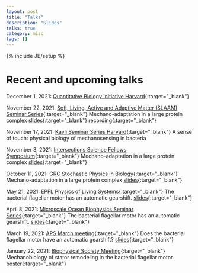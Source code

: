 ```yaml
---
layout: post
title: "Talks"
description: "Slides"
talks: true
category: misc
tags: []
---
```

{% include JB/setup %}

# Recent and upcoming talks
December 1, 2021: [Quantitative Biology Initiative Harvard](https://quantbio.harvard.edu/event-73){:target="_blank"}

November 22, 2021: [Soft, Living, Active and Adaptive Matter (SLAAM) Seminar Series](https://physics.ucmerced.edu/slaam){:target="_blank"} Mechano-adaptation in a large protein complex [slides](https://navishwadhwa.com/slides/6-SLAAM/){:target="_blank"} [recording](https://ucmerced.zoom.us/rec/play/-U33f4UM2ukwQmatBzK7yIYl2J1In2UyWAlvbK3okHuISlqUxkWUtXTf_ZjDUVXKN93UNuX62Pig7764.v0a99CGoj68zr85c?startTime=1637600526000&_x_zm_rtaid=2UijdKmmRdeFL9IdNYFCiA.1640632897255.aec78f62820afbf7c01dab653f5f2d6b&_x_zm_rhtaid=362){:target="_blank"} 

November 17, 2021: [Kavli Seminar Series Harvard](https://kavli.seas.harvard.edu/){:target="_blank"} A sense of touch: physical biology of mechanosensing in bacteria

November 3, 2021: [Intersections Science Fellows Symposium](https://www.intersectionssciencefellows.com/){:target="_blank"} Mechano-adaptation in a large protein complex [slides](https://navishwadhwa.com/slides/5-intersections-symposium/){:target="_blank"} 

October 11, 2021: [GRC Stochastic Physics in Biology](https://www.grc.org/stochastic-physics-in-biology-conference/2021/){:target="_blank"}
Mechano-adaptation in a large protein complex [slides](https://navishwadhwa.com/slides/4-grc-stochastic/){:target="_blank"}

May 21, 2021: [EPFL Physics of Living Systems](https://pols.epfl.ch/){:target="_blank"}
The bacterial flagellar motor has an automatic gearshift. [slides](https://navishwadhwa.com/slides/3-epfl/){:target="_blank"}

April 8, 2021: [Microscale Ocean Biophysics Seminar Series](https://www.microscalemeeting.org/seminar-series.html){:target="_blank"}
The bacterial flagellar motor has an automatic gearshift. [slides](https://navishwadhwa.com/slides/2-microscale-biophysics-2021){:target="_blank"}

March 19, 2021: [APS March meeting](https://march.aps.org/){:target="_blank"} Does the bacterial flagellar motor have an automatic gearshift? [slides](https://navishwadhwa.com/slides/1-aps-march){:target="_blank"}

January 22, 2021: [Biophysical Society Meeting](https://www.biophysics.org/2021meeting#/){:target="_blank"} Mechanobiology of stator remodeling in the bacterial flagellar motor. [poster](/assets/pdfs/wadhwa-biophysical-poster.pdf){:target="_blank"}



